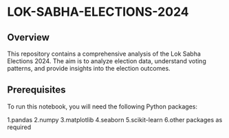 # LOK-SABHA-ELECTIONS-2024
## Overview
This repository contains a comprehensive analysis of the Lok Sabha Elections 2024. The aim is to analyze election data, understand voting patterns, and provide insights into the election outcomes.
## Prerequisites
To run this notebook, you will need the following Python packages:

1.pandas
2.numpy
3.matplotlib
4.seaborn
5.scikit-learn
6.other packages as required

